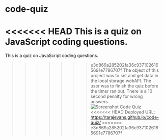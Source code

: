 # code-quiz
<<<<<<< HEAD
This is a quiz on JavaScript coding questions.
=======

This is a quiz on JavaScript coding questions.  
>>>>>>> e3d869a285202fa36c9371026165691e7786707f
The object of this project was to set and get data in the local storage webAPI.
The user was to finish the quiz before the timer ran out.
There is a 10 second penalty for wrong answers.
![Screenshot Code Quiz](https://user-images.githubusercontent.com/101301554/176328283-65c4d226-3714-49d7-85df-f02de447e8ac.jpg)
<<<<<<< HEAD
Deployed URL: https://tarajevans.github.io/code-quiz/
=======
>>>>>>> e3d869a285202fa36c9371026165691e7786707f
